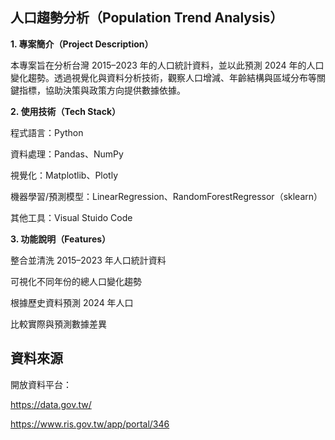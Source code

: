 ## 人口趨勢分析（Population Trend Analysis）


**1. 專案簡介（Project Description）**

本專案旨在分析台灣 2015–2023 年的人口統計資料，並以此預測 2024 年的人口變化趨勢。透過視覺化與資料分析技術，觀察人口增減、年齡結構與區域分布等關鍵指標，協助決策與政策方向提供數據依據。

**2. 使用技術（Tech Stack）**

程式語言：Python

資料處理：Pandas、NumPy

視覺化：Matplotlib、Plotly

機器學習/預測模型：LinearRegression、RandomForestRegressor（sklearn）

其他工具：Visual Stuido Code

**3. 功能說明（Features）**

整合並清洗 2015–2023 年人口統計資料

可視化不同年份的總人口變化趨勢

根據歷史資料預測 2024 年人口

比較實際與預測數據差異

## 資料來源
開放資料平台：

https://data.gov.tw/

https://www.ris.gov.tw/app/portal/346